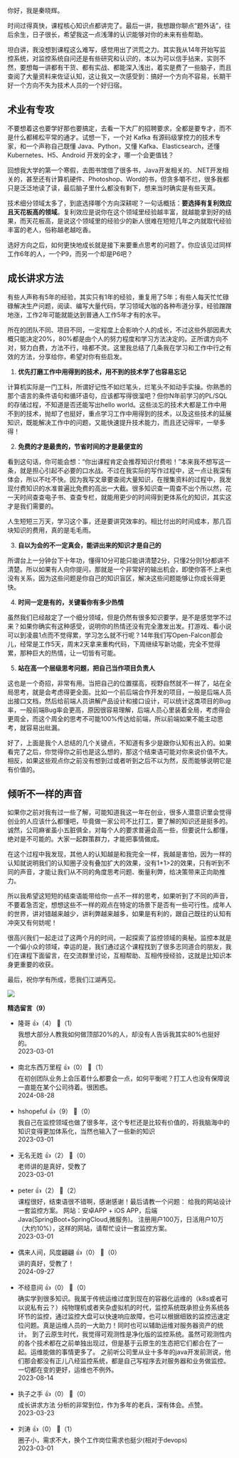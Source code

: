 你好，我是秦晓辉。

时间过得真快，课程核心知识点都讲完了。最后一讲，我想跟你聊点“题外话”，往后余生，日子很长，希望我这一点浅薄的认识能够对你的未来有些帮助。

坦白讲，我没想到课程这么难写，感觉用出了洪荒之力。其实我从14年开始写监控系统，对监控系统自问还是有些研究和认识的，本以为可以信手拈来，实则不然，要想每一讲都有干货、都有实战、都能深入浅出，着实是费了一些脑子，而且查阅了大量资料来佐证认知，这让我又一次感受到：搞好一个方向不容易，长期干好一个方向不失为技术人员的一个好归宿。

## 术业有专攻

不要想着这也要学好那也要搞定，去看一下大厂的招聘要求，全都是要专才，而不是什么都稀松平常的通才。试想一下，一个对 Kafka 有源码级掌控力的技术专家，和一个声称自己既懂 Java、Python，又懂 Kafka、Elasticsearch，还懂 Kubernetes、H5、Android 开发的全才，哪一个会更值钱？

回想我大学的第一个寒假，去图书馆借了很多书，Java开发相关的、.NET开发相关的，甚至还有计算机硬件、Photoshop、Word的书，但贪多嚼不烂，很多我都只是泛泛地读了读，最后脑子里什么都没有剩下，想来当时确实是有些天真。

技术细分领域太多了，到底选择哪个方向深耕呢？一句话概括：**要选择有复利效应且天花板高的领域**。复利效应是说你在这个领域里经验越丰富，就越能拿到好的结果，而天花板高，是说这个领域里的经验少的新人很难在短短几年之内就取代经验丰富的老人，俗称越老越吃香。

选好方向之后，如何更快地成长就是接下来要重点思考的问题了。你应该见过同样工作6年的人，一个P9，而另一个却是P6吧？

## 成长讲求方法

有些人声称有5年的经验，其实只有1年的经验，重复用了5年；有些人每天忙忙碌碌解决生产问题，阅读、编写大量代码，学习领域大咖的各种布道分享，经验蹭蹭地涨，工作2年可能就能达到普通人工作5年才有的水平。

所在的团队不同、项目不同，一定程度上会影响个人的成长，不过这些外部因素大概只能决定20%，80%都是由个人的努力程度和学习方法决定的。正所谓方向不对，努力白费，方法不行，啥都不灵。这里我总结了几条我在学习和工作中行之有效的方法，分享给你，希望对你有些启发。

1. **优先打磨工作中用得到的技术，用不到的技术学了也容易忘记**

计算机实际是一门工科，所谓好记性不如烂笔头，烂笔头不如动手实操。你熟悉的那个语言的条件语句和循环语句，应该都写得很溜吧？但你N年前学习的PL/SQL的存储过程，不知道是否还能写出hello world。这些淡忘的技术大都是工作中用不到的技术，抛却了也挺好，重点学习工作中用得到的技术，以及这些技术的延展知识，既能解决工作中的问题，又能快速提升技术能力，而且还记得牢，一举多得！

2. **免费的才是最贵的，节省时间的才是最便宜的**

看到这句话，你可能会想：“你出课程肯定会推荐知识付费啦！”本来我不想写这一条，就是担心引起不必要的口水战。不过在我实际的写作过程中，这一点让我深有体会，所以不吐不快。因为我写文章要查阅大量知识，在搜集资料的过程中，我发现付费知识的水准普遍比免费的高出一大截。很多知识查一周查不出个所以然，花一天时间查查电子书、查查专栏，就能用更少的时间得到更体系化的知识，其实这才是我们需要的。

人生短短三万天，学习这个事，还是要讲究效率的。相比付出的时间成本，那几百块知识的费用，真的是毛毛雨。

3. **自以为会的不一定真会，能讲出来的知识才是自己的**

所谓台上一分钟台下十年功，懂得10分可能只能讲清楚2分，只懂2分则1分都讲不清楚。所以如果有人向你提问，那就是一个非常好的输出机会，即使你答不上来也没有关系，因为这些问题是你自己的知识盲区，解决这些问题能够让你成长得更快。

4. **时间一定是有的，关键看你有多少热情**

虽然我们已经敲定了一个细分领域，但是仍然有很多知识要学，是不是感觉学不过来？如果你确实有这种感受，说明你的热情还没有完全激发出发。打游戏、看小说可以到凌晨1点而不觉得累，学习怎么就不行呢？14年我们写Open-Falcon那会儿，经常是工作5天，周末2天拿来重构代码，下周继续写新功能，完全不觉得累，那种巨大的热情，让一切皆有可能。

5. **站在高一个层级思考问题，把自己当作项目负责人**

这也是一个奇招，非常有用。当把自己的位置摆高，视野自然就不一样了，站在全局思考，就是会考虑得更全面。比如一个前后端合作开发的项目，一般是后端人员出接口文档，然后给前端人员讲解产品设计和接口设计，可以统计这类项目的Bug率，一般前端Bug率会更高，原因很容易理解，后端人员心里装着全局，考虑得会更周全，而这个周全的思考不可能100%传达给前端，所以前端如果不能主动思考，就容易出纰漏。

好了，上面是我个人总结的几个关键点，不知道有多少是跟你认知有出入的。如果看完了之后，你觉得你之前也是这么想的，那这个结束语可能对你来说价值不大。相反，如果这些观点你之前没有想到过或者听到之后不以为然，反而能够说明它是有价值的。

## 倾听不一样的声音

如果你之前对我有过一些了解，可能知道我这一年在创业，很多人潜意识里会觉得创业的人应该什么都懂吧，毕竟做一家公司不比打工，要了解的知识还是挺多的。诚然，公司麻雀虽小五脏俱全，对每个人的要求普遍会高一些，但要说什么都懂，绝对是不可能的。大家一起群策群力，才能把事情做成。

在这个过程中我发现，其他人的认知越是和我完全一样，我越是害怕，因为一样的认知就说明我们的认知圈子没有叠加扩大的效果，没有1+1&gt;2的效果，只有听到不同的声音，才能让我们从不同的角度思考问题、衡量利弊，给决策带来正向助推力。

所以我希望这短短的结束语能带给你一点不一样的思考，如果听到了不同的声音，不要着急否定，想想这些不一样的观点在特定的场景下是否有一些可行性。成年人的世界，讲对错越来越少，讲利弊越来越多，如果是有利的，跟自己既往的认知有冲突又有何妨呢！

很高兴我们一起走过了这两个月的时间，一起探索了监控领域的奥秘。监控本就是一个偏小众的领域，幸运的是，我们通过这个课程找到了很多志同道合的朋友，我们在课程下面留言，在交流群里讨论，互相帮助、互相传授经验，这就是比知识本身更重要的收获。

最后，祝你学有所成，愿我们江湖再见。

[![](https://static001.geekbang.org/resource/image/b4/10/b43fe78b74921a9b4da2d204e1a2b810.jpg?wh=1142x801)](https://jinshuju.net/f/DWffXo)
<div><strong>精选留言（9）</strong></div><ul>
<li><span>隆哥</span> 👍（4） 💬（1）<div>我想大部分人教我如何做顶部20%的人，却没有人告诉我其实80%也挺好的。</div>2023-03-01</li><br/><li><span>南北东西万里程</span> 👍（0） 💬（1）<div>在初创团队业务上会压着什么都要会一点，如何平衡呢？打工人也没有保障说一直能在某个公司待着。很困惑。</div>2024-08-28</li><br/><li><span>hshopeful</span> 👍（9） 💬（0）<div>我自己在监控领域也做了很多年，这个专栏还是比较有价值的，将我脑海中的知识变得更加体系化，当然也输入了一些新的知识</div>2023-03-01</li><br/><li><span>无名无姓</span> 👍（2） 💬（0）<div>老师讲的是真好，受教了</div>2023-03-01</li><br/><li><span>peter</span> 👍（2） 💬（2）<div>课程很好，结束语很不错啊，感谢感谢！最后请教一个问题：
给我的网站设计一套监控方案。
网站：安卓APP + iOS APP，后端Java(SpringBoot+SpringCloud,微服务)。 注册用户100万，日活用户10万（大约10%），这样的网站，请帮忙设计一套监控方案。</div>2023-03-01</li><br/><li><span>偶来人间，风度翩翩</span> 👍（0） 💬（0）<div>讲的真好，受教了！</div>2024-09-27</li><br/><li><span>不经意间</span> 👍（0） 💬（0）<div>确实学到很多知识。我属于传统运维过度到现在的容器化运维的（k8s或者可以说私有云？）纯物理机或者夹杂虚拟机的时代，监控系统既承担业务系统各环节的监控，通过监控大盘可以快速响应故障，也可以根据细致的监控迅速定位问题。真是运维人员的一大助力！同时也可以辅助运维对服务器资产的统计。
到了云原生时代，我觉得可观测性是净化版的监控系统。虽然可观测性内的各个技术都在之前单独出现过，但是基于云原生的生态把它们都合在了一起。运维能做的事情更多了。
之前听公司里从业十多年的java开发前测说，他们那会都没有正儿八经监控系统，都是自己写程序去对服务器和业务做监控。一切都在变的更好，运维也不例外。</div>2023-08-14</li><br/><li><span>执子之手</span> 👍（0） 💬（0）<div>成长讲求方法 分析的非常到位，作为多年的老兵，深有体会。点赞。</div>2023-03-23</li><br/><li><span>刘涛</span> 👍（0） 💬（1）<div>圈子小，需求不大，换个工作岗位需求也挺少(相对于devops)</div>2023-03-01</li><br/>
</ul>